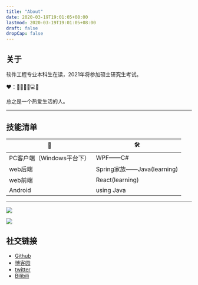 ```yaml
---
title: "About"
date: 2020-03-19T19:01:05+08:00
lastmod: 2020-03-19T19:01:05+08:00
draft: false
dropCap: false
---
```

## 关于

软件工程专业本科生在读，2021年将参加硕士研究生考试。

❤：🚴‍♂️🏀🏓💻📕

总之是一个热爱生活的人。

---



## 技能清单

| 🧲                         | 🛠                          |
| ------------------------- | -------------------------- |
| PC客户端（Windows平台下） | WPF——C#                    |
| web后端                   | Spring家族——Java(learning) |
| web前端                   | React(learning)            |
| Android                   | using Java                 |




---



![](https://cdn.applysquare.net/a2/institute/cn.nwpu/logo.png)

![](https://cdn.applysquare.net/a2/institute/cn.hitwh/logo.png)

## 社交链接

- [Github](https://github.com/jaywhen)
- [博客园](https://www.cnblogs.com/Jaywhen-xiang/)
- [twitter](https://twitter.com/jaywhen6)
- [Bilibili](https://space.bilibili.com/129382476)